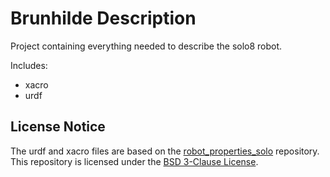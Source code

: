 # Brunhilde Description
Project containing everything needed to describe the solo8 robot.

Includes:
- xacro
- urdf


## License Notice
The urdf and xacro files are based on the [robot_properties_solo](https://github.com/open-dynamic-robot-initiative/robot_properties_solo) repository. This repository is licensed under the [BSD 3-Clause License](src/brunhilde_description/LICENSE).